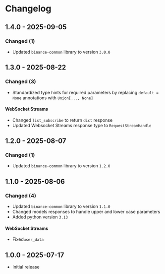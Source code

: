 # Changelog

## 1.4.0 - 2025-09-05

### Changed (1)

- Updated `binance-common` library to version `3.0.0`

## 1.3.0 - 2025-08-22

### Changed (3)

- Standardized type hints for required parameters by replacing `default = None` annotations with `Union[..., None]`

#### WebSocket Streams

- Changed `list_subscribe` to return `dict` response
- Updated Websocket Streams response type to `RequestStreamHandle`

## 1.2.0 - 2025-08-07

### Changed (1)

- Updated `binance-common` library to version `1.2.0`

## 1.1.0 - 2025-08-06

### Changed (4)

- Updated `binance-common` library to version `1.1.0`
- Changed models responses to handle upper and lower case parameters
- Added python version `3.13`

#### WebSocket Streams

- Fixed`user_data`

## 1.0.0 - 2025-07-17

- Initial release